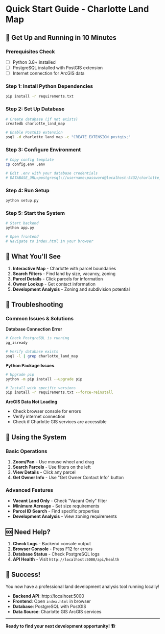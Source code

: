 # Quick Start Guide - Charlotte Land Map

## 🚀 Get Up and Running in 10 Minutes

### Prerequisites Check
- [ ] Python 3.8+ installed
- [ ] PostgreSQL installed with PostGIS extension
- [ ] Internet connection for ArcGIS data

### Step 1: Install Python Dependencies
```bash
pip install -r requirements.txt
```

### Step 2: Set Up Database
```bash
# Create database (if not exists)
createdb charlotte_land_map

# Enable PostGIS extension
psql -d charlotte_land_map -c "CREATE EXTENSION postgis;"
```

### Step 3: Configure Environment
```bash
# Copy config template
cp config.env .env

# Edit .env with your database credentials
# DATABASE_URL=postgresql://username:password@localhost:5432/charlotte_land_map
```

### Step 4: Run Setup
```bash
python setup.py
```

### Step 5: Start the System
```bash
# Start backend
python app.py

# Open frontend
# Navigate to index.html in your browser
```

## 🎯 What You'll See

1. **Interactive Map** - Charlotte with parcel boundaries
2. **Search Filters** - Find land by size, vacancy, zoning
3. **Parcel Details** - Click parcels for information
4. **Owner Lookup** - Get contact information
5. **Development Analysis** - Zoning and subdivision potential

## 🔧 Troubleshooting

### Common Issues & Solutions

**Database Connection Error**
```bash
# Check PostgreSQL is running
pg_isready

# Verify database exists
psql -l | grep charlotte_land_map
```

**Python Package Issues**
```bash
# Upgrade pip
python -m pip install --upgrade pip

# Install with specific versions
pip install -r requirements.txt --force-reinstall
```

**ArcGIS Data Not Loading**
- Check browser console for errors
- Verify internet connection
- Check if Charlotte GIS services are accessible

## 📱 Using the System

### Basic Operations
1. **Zoom/Pan** - Use mouse wheel and drag
2. **Search Parcels** - Use filters on the left
3. **View Details** - Click any parcel
4. **Get Owner Info** - Use "Get Owner Contact Info" button

### Advanced Features
- **Vacant Land Only** - Check "Vacant Only" filter
- **Minimum Acreage** - Set size requirements
- **Parcel ID Search** - Find specific properties
- **Development Analysis** - View zoning requirements

## 🆘 Need Help?

1. **Check Logs** - Backend console output
2. **Browser Console** - Press F12 for errors
3. **Database Status** - Check PostgreSQL logs
4. **API Health** - Visit `http://localhost:5000/api/health`

## 🎉 Success!

You now have a professional land development analysis tool running locally!

- **Backend API**: http://localhost:5000
- **Frontend**: Open `index.html` in browser
- **Database**: PostgreSQL with PostGIS
- **Data Source**: Charlotte GIS ArcGIS services

---

**Ready to find your next development opportunity! 🏗️**


